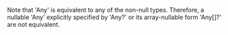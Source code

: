 Note that 'Any' is equivalent to any of the non-null types.
Therefore, a nullable 'Any' explicitly specified by 'Any?' or its array-nullable form 'Any[]?' are not equivalent.
